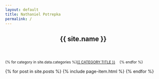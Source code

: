 ```yaml
---
layout: default
title: Nathaniel Potrepka
permalink: /
---
```


<!-- Article wrapper, limit width -->
<article>

  <!-- Post title -->
  <header>
    <h1 class="amsf-title">
      {{ site.name }}
    </h1>
  </header>

  <p>
    <small>
      {% for category in site.data.categories %}<a
        href="{{ category.url }}"
        style="margin-right: 1.2em; padding: 0.229em 0; text-transform: uppercase;"
      >{{ category.title }}</a>{% endfor %}
    </small>
  </p>

  <div class="page-content">
    {% for post in site.posts %}
      {% include page-item.html %}
    {% endfor %}
  </div>
</article>
